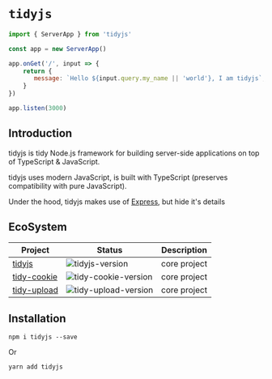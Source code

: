 # `tidyjs`

```js
import { ServerApp } from 'tidyjs'

const app = new ServerApp()

app.onGet('/', input => {
    return {
       message: `Hello ${input.query.my_name || 'world'}, I am tidyjs`,
    }
})

app.listen(3000)
```

## Introduction
tidyjs is tidy Node.js framework for building server-side applications on top of TypeScript & JavaScript.

tidyjs uses modern JavaScript, is built with TypeScript (preserves compatibility with pure JavaScript).

Under the hood, tidyjs makes use of [Express](https://github.com/expressjs/express), but hide it's details

## EcoSystem
| Project | Status | Description |
|---------|--------|-------------|
| [tidyjs] | ![tidyjs-version] | core project|
| [tidy-cookie] | ![tidy-cookie-version] | core project|
| [tidy-upload] | ![tidy-upload-version] | core project|

## Installation
```
npm i tidyjs --save
```
Or
```
yarn add tidyjs
```







[tidyjs]: https://github.com/guopi/tidy/tree/master/packages/tidyjs
[tidyjs-version]: https://img.shields.io/npm/v/tidyjs.svg

[tidy-cookie]: https://github.com/guopi/tidy/tree/master/packages/tidy-cookie
[tidy-cookie-version]: https://img.shields.io/npm/v/tidy-cookie.svg

[tidy-upload]: https://github.com/guopi/tidy/tree/master/packages/tidy-upload
[tidy-upload-version]: https://img.shields.io/npm/v/tidy-upload.svg

